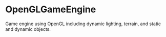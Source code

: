 # OpenGLGameEngine
Game engine using OpenGL including dynamic lighting, terrain, and static and dynamic objects.
